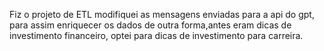 Fiz o projeto de ETL modifiquei as mensagens enviadas para a api do gpt, para assim enriquecer os dados de outra forma,antes eram dicas de investimento financeiro, optei para dicas de investimento para carreira.
